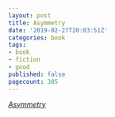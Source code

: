 ```yaml
---
layout: post
title: Asymmetry
date: '2019-02-27T20:03:51Z'
categories: book
tags:
- book
- fiction
- good
published: false
pagecount: 305
---
```


[*Asymmetry*][book-amaz]

[book-amaz]:      https://www.amazon.com/Asymmetry-Novel-Lisa-Halliday-ebook/dp/B074ZDRGBC
